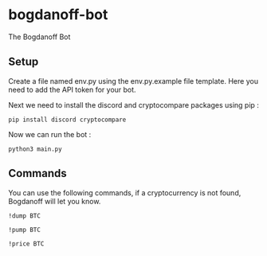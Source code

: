 # bogdanoff-bot
 The Bogdanoff Bot

## Setup

Create a file named env.py using the env.py.example file template. Here you need to add the API token for your bot.

Next we need to install the discord and cryptocompare packages using pip :
```
pip install discord cryptocompare
```

Now we can run the bot :
```
python3 main.py
```

## Commands

You can use the following commands, if a cryptocurrency is not found, Bogdanoff will let you know.

```
!dump BTC
```
```
!pump BTC
```
```
!price BTC
```
